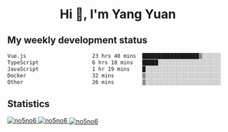 <h1 align="center">Hi 👋, I'm Yang Yuan</h1>


## My weekly development status
<!--START_SECTION:waka-->

```txt
Vue.js                     23 hrs 40 mins  ██████████████████▒░░░░░░   73.13 %
TypeScript                 6 hrs 18 mins   █████░░░░░░░░░░░░░░░░░░░░   19.47 %
JavaScript                 1 hr 19 mins    █░░░░░░░░░░░░░░░░░░░░░░░░   04.08 %
Docker                     32 mins         ▒░░░░░░░░░░░░░░░░░░░░░░░░   01.67 %
Other                      26 mins         ▒░░░░░░░░░░░░░░░░░░░░░░░░   01.35 %
```

<!--END_SECTION:waka-->

## Statistics
<a href="https://github.com/anuraghazra/github-readme-stats">
  <img src="https://github-readme-stats.vercel.app/api/top-langs/?username=no5no6&theme=dracula" alt="no5no6">
</a>
<a href="https://github.com/anuraghazra/github-readme-stats">
  <img src="https://github-readme-stats.vercel.app/api?username=no5no6&show_icons=true&theme=dracula&line_height=40" alt="no5no6">
</a>
<a href="https://github.com/anuraghazra/github-readme-stats">
  <img align="center" src="https://github-readme-streak-stats.herokuapp.com/?user=no5no6&theme=dracula" alt="no5no6" />
</a>